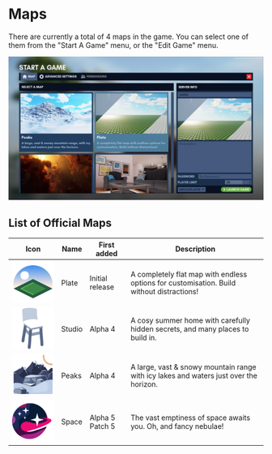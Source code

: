 # Maps

There are currently a total of 4 maps in the game. You can select one of them from the "Start A Game" menu, or the "Edit Game" menu.

![Start A Game](maps_start_game.png)

## List of Official Maps

| Icon                                                      | Name   | First added     | Description                                                                               |
|-----------------------------------------------------------|--------|-----------------|-------------------------------------------------------------------------------------------|
| <img src="maps_plate.webp" width=192px alt="Plate icon">  | Plate  | Initial release | A completely flat map with endless options for customisation. Build without distractions! |
| <img src="maps_studio.png" width=192px alt="Studio icon"> | Studio | Alpha 4         | A cosy summer home with carefully hidden secrets, and many places to build in.            |
| <img src="maps_peaks.png" width=192px alt="Peaks icon">   | Peaks  | Alpha 4         | A large, vast & snowy mountain range with icy lakes and waters just over the horizon.     |
| <img src="maps_space.webp" width=192px alt="Space icon">  | Space  | Alpha 5 Patch 5 | The vast emptiness of space awaits you. Oh, and fancy nebulae!                            |





